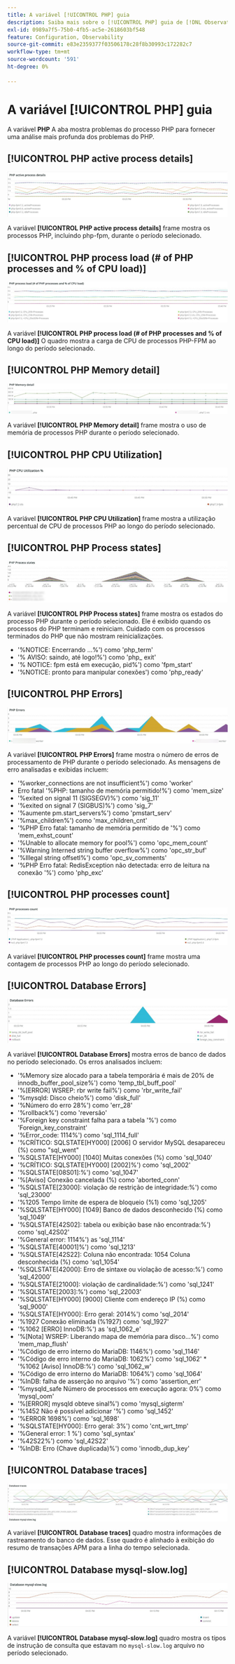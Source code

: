 ```yaml
---
title: A variável [!UICONTROL PHP] guia
description: Saiba mais sobre o [!UICONTROL PHP] guia de [!DNL Observation for Adobe Commerce].
exl-id: 0989a7f5-75b0-4fb5-ac5e-2618603bf548
feature: Configuration, Observability
source-git-commit: e83e2359377f03506178c28f8b30993c172282c7
workflow-type: tm+mt
source-wordcount: '591'
ht-degree: 0%

---
```


# A variável [!UICONTROL PHP] guia

A variável **PHP** A aba mostra problemas do processo PHP para fornecer uma análise mais profunda dos problemas do PHP.

## [!UICONTROL PHP active process details]

![Detalhes do processo ativo do PHP](../../assets/tools/php-active-process-details.jpg)

A variável **[!UICONTROL PHP active process details]** frame mostra os processos PHP, incluindo php-fpm, durante o período selecionado.

## [!UICONTROL PHP process load (# of PHP processes and % of CPU load)]

![Carregamento do processo PHP](../../assets/tools/php-process-load.jpg)

A variável **[!UICONTROL PHP process load (# of PHP processes and % of CPU load)]** O quadro mostra a carga de CPU de processos PHP-FPM ao longo do período selecionado.

## [!UICONTROL PHP Memory detail]

![Detalhes da memória do PHP](../../assets/tools/php-memory-detail.jpg)

A variável **[!UICONTROL PHP Memory detail]** frame mostra o uso de memória de processos PHP durante o período selecionado.

## [!UICONTROL PHP CPU Utilization]

![Utilização da CPU no PHP](../../assets/tools/php-cpu-utilization.jpg)

A variável **[!UICONTROL PHP CPU Utilization]** frame mostra a utilização percentual de CPU de processos PHP ao longo do período selecionado.

## [!UICONTROL PHP Process states]

![Estados do processo PHP](../../assets/tools/php-process-states-image-1.jpg)

A variável **[!UICONTROL PHP Process states]** frame mostra os estados do processo PHP durante o período selecionado. Ele é exibido quando os processos do PHP terminam e reiniciam. Cuidado com os processos terminados do PHP que não mostram reinicializações.

* &#39;%NOTICE: Encerrando ...%&#39;) como &#39;php_term&#39;
* &#39;% AVISO: saindo, até logo!%&#39;) como &#39;php_ exit&#39;
* &#39;% NOTICE: fpm está em execução, pid%&#39;) como &#39;fpm_start&#39;
* &#39;%NOTICE: pronto para manipular conexões&#39;) como &#39;php_ready&#39;

## [!UICONTROL PHP Errors]

![Erros de PHP](../../assets/tools/php-errors-image-1.jpg)

A variável **[!UICONTROL PHP Errors]** frame mostra o número de erros de processamento de PHP durante o período selecionado. As mensagens de erro analisadas e exibidas incluem:

* &#39;%worker_connections are not insufficient%&#39;) como &#39;worker&#39;
* Erro fatal &#39;%PHP: tamanho de memória permitido!%&#39;) como &#39;mem_size&#39;
* &#39;%exited on signal 11 (SIGSEGV)%&#39;) como &#39;sig_11&#39;
* &#39;%exited on signal 7 (SIGBUS)%&#39;) como &#39;sig_7&#39;
* &#39;%aumente pm.start_servers%&#39;) como &#39;pmstart_serv&#39;
* &#39;%max_children%&#39;) como &#39;max_children_cnt&#39;
* &#39;%PHP Erro fatal: tamanho de memória permitido de &#39;%&#39;) como &#39;mem_exhst_count&#39;
* &#39;%Unable to allocate memory for pool%&#39;) como &#39;opc_mem_count&#39;
* &#39;%Warning Interned string buffer overflow%&#39;) como &#39;opc_str_buf&#39;
* &#39;%Illegal string offsetl%&#39;) como &#39;opc_sv_comments&#39;
* &#39;%PHP Erro fatal: RedisException não detectada: erro de leitura na conexão &#39;%&#39;) como &#39;php_exc&#39;

## [!UICONTROL PHP processes count]

![Contagem de processos do PHP](../../assets/tools/php-processes-count.jpg)

A variável **[!UICONTROL PHP processes count]** frame mostra uma contagem de processos PHP ao longo do período selecionado.

## [!UICONTROL Database Errors]

![Erros de Banco de Dados](../../assets/tools/php-tab-database-errors.jpg)

A variável **[!UICONTROL Database Errors]** mostra erros de banco de dados no período selecionado. Os erros analisados incluem:

* &#39;%Memory size alocado para a tabela temporária é mais de 20% de innodb_buffer_pool_size%&#39;) como &#39;temp_tbl_buff_pool&#39;
* &#39;%\[ERROR\] WSREP: rbr write fail%&#39;) como &#39;rbr_write_fail&#39;
* &#39;%mysqld: Disco cheio%&#39;) como &#39;disk_full&#39;
* &#39;%Número do erro 28%&#39;) como &#39;err_28&#39;
* &#39;%rollback%&#39;) como &#39;reversão&#39;
* &#39;%Foreign key constraint falha para a tabela &#39;%&#39;) como &#39;Foreign_key_constraint&#39;
* &#39;%Error_code: 1114%&#39;) como &#39;sql_1114_full&#39;
* &#39;%CRÍTICO: SQLSTATE[HY000] [2006] O servidor MySQL desapareceu (%) como &quot;sql_went&quot;
* &#39;%SQLSTATE[HY000] [1040] Muitas conexões (%) como &#39;sql_1040&#39;
* &#39;%CRÍTICO: SQLSTATE[HY000] [2002]%&#39;) como &#39;sql_2002&#39;
* &#39;%SQLSTATE[08S01]:%&#39;) como &#39;sql_1047&#39;
* &#39;%[Aviso] Conexão cancelada (%) como &#39;aborted_conn&#39;
* &#39;%SQLSTATE[23000]: violação de restrição de integridade:%&#39;) como &#39;sql_23000&#39;
* &#39;%1205 Tempo limite de espera de bloqueio (%1) como &#39;sql_1205&#39;
* &#39;%SQLSTATE[HY000] [1049] Banco de dados desconhecido (%) como &#39;sql_1049&#39;
* &#39;%SQLSTATE[42S02]: tabela ou exibição base não encontrada:%&#39;) como &#39;sql_42S02&#39;
* &#39;%General error: 1114%&#39;) as &#39;sql_1114&#39;
* &#39;%SQLSTATE[40001]%&#39;) como &#39;sql_1213&#39;
* &#39;%SQLSTATE[42S22]: Coluna não encontrada: 1054 Coluna desconhecida (%) como &#39;sq1_1054&#39;
* &#39;%SQLSTATE[42000]: Erro de sintaxe ou violação de acesso:%&#39;) como &#39;sql_42000&#39;
* &#39;%SQLSTATE[21000]: violação de cardinalidade:%&#39;) como &#39;sql_1241&#39;
* &#39;%SQLSTATE[2003]:%&#39;) como &#39;sql_22003&#39;
* &#39;%SQLSTATE[HY000] [9000] Cliente com endereço IP (%) como &#39;sql_9000&#39;
* &#39;%SQLSTATE[HY000]: Erro geral: 2014%&#39;) como &#39;sql_2014&#39;
* &#39;%1927 Conexão eliminada (%1927) como &#39;sql_1927&#39;
* &#39;%1062 \[ERRO\] InnoDB:%&#39;) as &#39;sql_1062_e&#39;
* &#39;%[Nota] WSREP: Liberando mapa de memória para disco...%&#39;) como &#39;mem_map_flush&#39;
* &#39;%Código de erro interno do MariaDB: 1146%&#39;) como &#39;sql_1146&#39;
* &#39;%Código de erro interno do MariaDB: 1062%&#39;) como &#39;sql_1062&#39; * &#39;%1062 [Aviso] InnoDB:%&#39;) como &#39;sql_1062_w&#39;
* &#39;%Código de erro interno do MariaDB: 1064%&#39;) como &#39;sql_1064&#39;
* &#39;%InDB: falha de asserção no arquivo &#39;%&#39;) como &#39;assertion_err&#39;
* &#39;%mysqld_safe Número de processos em execução agora: 0%&#39;) como &#39;mysql_oom&#39;
* &#39;%\[ERROR\] mysqld obteve sinal%&#39;) como &#39;mysql_sigterm&#39;
* &#39;%1452 Não é possível adicionar &#39;%&#39;) como &#39;sql_1452&#39;
* &#39;%ERROR 1698%&#39;) como &#39;sql_1698&#39;
* &#39;%SQLSTATE[HY000]: Erro geral: 3%&#39;) como &#39;cnt_wrt_tmp&#39;
* &#39;%General error: 1 %&#39;) como &#39;sql_syntax&#39;
* &#39;%42S22%&#39;) como &#39;sql_42S22&#39;
* &#39;%InDB: Erro (Chave duplicada)%&#39;) como &#39;innodb_dup_key&#39;

## [!UICONTROL Database traces]

![Rastreamentos de banco de dados](../../assets/tools/php-tab-database-traces.jpg)

A variável **[!UICONTROL Database traces]** quadro mostra informações de rastreamento do banco de dados. Esse quadro é alinhado à exibição do resumo de transações APM para a linha do tempo selecionada.

## [!UICONTROL Database mysql-slow.log]

![Banco de dados mysql-slow.log](../../assets/tools/php-tab-database-mysql-slow-log.jpg)

A variável **[!UICONTROL Database mysql-slow.log]** quadro mostra os tipos de instrução de consulta que estavam no `mysql-slow.log` arquivo no período selecionado.
